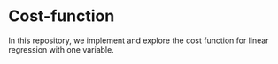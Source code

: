 # Cost-function
In this repository, we implement and explore the cost function for linear regression with one variable.
